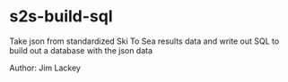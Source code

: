 # s2s-build-sql
Take json from standardized Ski To Sea results data and write out SQL to build out a database with the json data

Author: Jim Lackey
